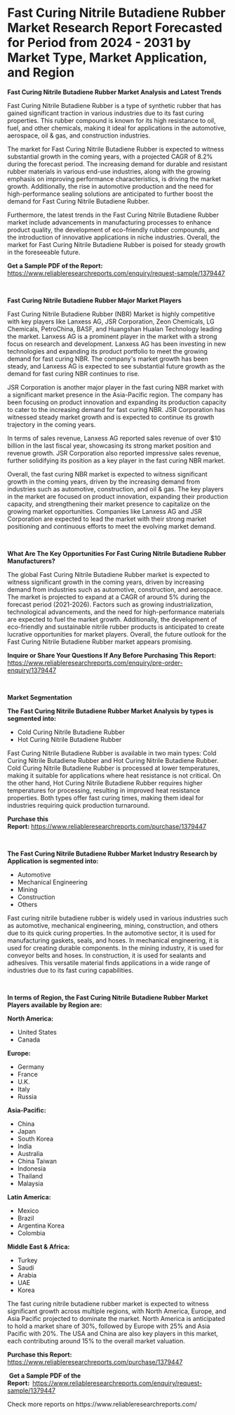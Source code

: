 <p><h1>Fast Curing Nitrile Butadiene Rubber Market Research Report Forecasted for Period from 2024 -  2031 by Market Type, Market Application, and Region</h1></p><p><strong>Fast Curing Nitrile Butadiene Rubber Market Analysis and Latest Trends</strong></p>
<p><p>Fast Curing Nitrile Butadiene Rubber is a type of synthetic rubber that has gained significant traction in various industries due to its fast curing properties. This rubber compound is known for its high resistance to oil, fuel, and other chemicals, making it ideal for applications in the automotive, aerospace, oil & gas, and construction industries.</p><p>The market for Fast Curing Nitrile Butadiene Rubber is expected to witness substantial growth in the coming years, with a projected CAGR of 8.2% during the forecast period. The increasing demand for durable and resistant rubber materials in various end-use industries, along with the growing emphasis on improving performance characteristics, is driving the market growth. Additionally, the rise in automotive production and the need for high-performance sealing solutions are anticipated to further boost the demand for Fast Curing Nitrile Butadiene Rubber.</p><p>Furthermore, the latest trends in the Fast Curing Nitrile Butadiene Rubber market include advancements in manufacturing processes to enhance product quality, the development of eco-friendly rubber compounds, and the introduction of innovative applications in niche industries. Overall, the market for Fast Curing Nitrile Butadiene Rubber is poised for steady growth in the foreseeable future.</p></p>
<p><strong>Get a Sample PDF of the Report:&nbsp;</strong> <a href="https://www.reliableresearchreports.com/enquiry/request-sample/1379447">https://www.reliableresearchreports.com/enquiry/request-sample/1379447</a></p>
<p>&nbsp;</p>
<p><strong>Fast Curing Nitrile Butadiene Rubber Major Market Players</strong></p>
<p><p>Fast Curing Nitrile Butadiene Rubber (NBR) Market is highly competitive with key players like Lanxess AG, JSR Corporation, Zeon Chemicals, LG Chemicals, PetroChina, BASF, and Huangshan Hualan Technology leading the market. Lanxess AG is a prominent player in the market with a strong focus on research and development. Lanxess AG has been investing in new technologies and expanding its product portfolio to meet the growing demand for fast curing NBR. The company's market growth has been steady, and Lanxess AG is expected to see substantial future growth as the demand for fast curing NBR continues to rise.</p><p>JSR Corporation is another major player in the fast curing NBR market with a significant market presence in the Asia-Pacific region. The company has been focusing on product innovation and expanding its production capacity to cater to the increasing demand for fast curing NBR. JSR Corporation has witnessed steady market growth and is expected to continue its growth trajectory in the coming years.</p><p>In terms of sales revenue, Lanxess AG reported sales revenue of over $10 billion in the last fiscal year, showcasing its strong market position and revenue growth. JSR Corporation also reported impressive sales revenue, further solidifying its position as a key player in the fast curing NBR market.</p><p>Overall, the fast curing NBR market is expected to witness significant growth in the coming years, driven by the increasing demand from industries such as automotive, construction, and oil & gas. The key players in the market are focused on product innovation, expanding their production capacity, and strengthening their market presence to capitalize on the growing market opportunities. Companies like Lanxess AG and JSR Corporation are expected to lead the market with their strong market positioning and continuous efforts to meet the evolving market demand.</p></p>
<p>&nbsp;</p>
<p><strong>What Are The Key Opportunities For Fast Curing Nitrile Butadiene Rubber Manufacturers?</strong></p>
<p><p>The global Fast Curing Nitrile Butadiene Rubber market is expected to witness significant growth in the coming years, driven by increasing demand from industries such as automotive, construction, and aerospace. The market is projected to expand at a CAGR of around 5% during the forecast period (2021-2026). Factors such as growing industrialization, technological advancements, and the need for high-performance materials are expected to fuel the market growth. Additionally, the development of eco-friendly and sustainable nitrile rubber products is anticipated to create lucrative opportunities for market players. Overall, the future outlook for the Fast Curing Nitrile Butadiene Rubber market appears promising.</p></p>
<p><strong>Inquire or Share Your Questions If Any Before Purchasing This Report:</strong> <a href="https://www.reliableresearchreports.com/enquiry/pre-order-enquiry/1379447">https://www.reliableresearchreports.com/enquiry/pre-order-enquiry/1379447</a></p>
<p>&nbsp;</p>
<p><strong>Market Segmentation</strong></p>
<p><strong>The Fast Curing Nitrile Butadiene Rubber Market Analysis by types is segmented into:</strong></p>
<p><ul><li>Cold Curing Nitrile Butadiene Rubber</li><li>Hot Curing Nitrile Butadiene Rubber</li></ul></p>
<p><p>Fast Curing Nitrile Butadiene Rubber is available in two main types: Cold Curing Nitrile Butadiene Rubber and Hot Curing Nitrile Butadiene Rubber. Cold Curing Nitrile Butadiene Rubber is processed at lower temperatures, making it suitable for applications where heat resistance is not critical. On the other hand, Hot Curing Nitrile Butadiene Rubber requires higher temperatures for processing, resulting in improved heat resistance properties. Both types offer fast curing times, making them ideal for industries requiring quick production turnaround.</p></p>
<p><strong>Purchase this Report:&nbsp;</strong><a href="https://www.reliableresearchreports.com/purchase/1379447">https://www.reliableresearchreports.com/purchase/1379447</a></p>
<p>&nbsp;</p>
<p><strong>The Fast Curing Nitrile Butadiene Rubber Market Industry Research by Application is segmented into:</strong></p>
<p><ul><li>Automotive</li><li>Mechanical Engineering</li><li>Mining</li><li>Construction</li><li>Others</li></ul></p>
<p><p>Fast curing nitrile butadiene rubber is widely used in various industries such as automotive, mechanical engineering, mining, construction, and others due to its quick curing properties. In the automotive sector, it is used for manufacturing gaskets, seals, and hoses. In mechanical engineering, it is used for creating durable components. In the mining industry, it is used for conveyor belts and hoses. In construction, it is used for sealants and adhesives. This versatile material finds applications in a wide range of industries due to its fast curing capabilities.</p></p>
<p>&nbsp;</p>
<p><strong>In terms of Region, the Fast Curing Nitrile Butadiene Rubber Market Players available by Region are:</strong></p>
<p>
    <p> <strong> North America: </strong>
        <ul>
            <li>United States</li>
            <li>Canada</li>
        </ul>
        </p> 
    <p> <strong> Europe: </strong>
        <ul>
            <li>Germany</li>
            <li>France</li>
            <li>U.K.</li>
            <li>Italy</li>
            <li>Russia</li>
        </ul>
        </p> 
    <p> <strong> Asia-Pacific: </strong>
        <ul>
            <li>China</li>
            <li>Japan</li>
            <li>South Korea</li>
            <li>India</li>
            <li>Australia</li>
            <li>China Taiwan</li>
            <li>Indonesia</li>
            <li>Thailand</li>
            <li>Malaysia</li>
        </ul>
        </p> 
    <p> <strong> Latin America: </strong>
        <ul>
            <li>Mexico</li>
            <li>Brazil</li>
            <li>Argentina Korea</li>
            <li>Colombia</li>
        </ul>
        </p> 
    <p> <strong> Middle East & Africa: </strong>
        <ul>
            <li>Turkey</li>
            <li>Saudi</li>
            <li>Arabia</li>
            <li>UAE</li>
            <li>Korea</li>
        </ul>
    </p>
    </p>
<p><p>The fast curing nitrile butadiene rubber market is expected to witness significant growth across multiple regions, with North America, Europe, and Asia Pacific projected to dominate the market. North America is anticipated to hold a market share of 30%, followed by Europe with 25% and Asia Pacific with 20%. The USA and China are also key players in this market, each contributing around 15% to the overall market valuation.</p></p>
<p><strong>Purchase this Report: </strong><a href="https://www.reliableresearchreports.com/purchase/1379447">https://www.reliableresearchreports.com/purchase/1379447</a></p>
<p>&nbsp;<strong>Get a Sample PDF of the Report:&nbsp;&nbsp;</strong><a href="https://www.reliableresearchreports.com/enquiry/request-sample/1379447">https://www.reliableresearchreports.com/enquiry/request-sample/1379447</a></p>
<p><strong></strong></p>
<p>Check more reports on https://www.reliableresearchreports.com/</p>